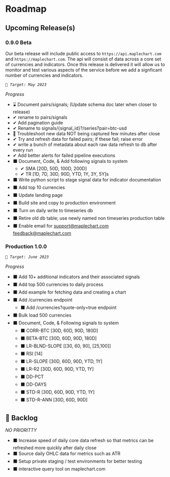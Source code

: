 # Roadmap

## Upcoming Release(s)

### 0.9.0 Beta

Our beta release will include public access to `https://api.maplechart.com` and `https://maplechart.com`. The api will consist of data across a core set of currencies and indicators. Once this release is delivered it will allow us to monitor and test various aspects of the service before we add a signficant number of currencies and indicators.

_`🎯 Target: May 2023`_

_Progress_

* ⌛ Document pairs/signals; (Update schema doc later when closer to release)
* ✔ rename to pairs/signals
* ✔ Add pagination guide
* ✔ Rename to signals/{signal_id}?/series?pair=btc-usd
* 🐌 Troubleshoot new data NOT being captured few minutes after close
* ✔ Try and refresh data for failed pairs; if these fail; raise error
* ✔ write a bunch of metadata about each raw data refresh to db after every run
* ✔ Add better alerts for failed pipeline executions
* ⬛ Document, Code, & Add following signals to system
  * ✔ SMA [20D, 50D, 100D, 200D]
  * ✔ TR [1D, 7D, 30D, 90D, YTD, 1Y, 3Y, 5Y]s
* ⬛ Write python script to stage signal data for indicator documentation
* ⬛ Add top 10 currencies
* ⬛ Update landing page
* ⬛ Build site and copy to production environment
* ⬛ Turn on daily write to timeseries db
* ⬛ Retire old db table; use newly named non timeseries production table
* ⬛ Enable email for support@maplechart.com feedback@maplechart.com

### Production 1.0.0

_`🎯 Target: June 2023`_

_Progress_

* ⬛ Add 10+ additional indicators and their associated signals
* ⬛ Add top 500 currencies to daily process
* ⬛ Add example for fetching data and creating a chart
* ⬛ Add /currencies endpoint
  * ⬛ Add /currencies?quote-only=true endpoint
* ⬛ Bulk load 500 currencies
* ⬛ Document, Code, & Following signals to system
  * ⬛ CORR-BTC [30D, 60D, 90D, 180D]
  * ⬛ BETA-BTC [30D, 60D, 90D, 180D]
  * ⬛ LR-BLND-SLOPE [[30, 60, 90], [25,100]]
  * ⬛ RSI [14]
  * ⬛ LR-SLOPE [30D, 60D, 90D, YTD, 1Y]
  * ⬛ LR-R2 [30D, 60D, 90D, YTD, 1Y]
  * ⬛ DD-PCT
  * ⬛ DD-DAYS
  * ⬛ STD-R [30D, 60D, 90D, YTD, 1Y]
  * ⬛ STD-R-ANN [30D, 60D, 90D]

## 📌 Backlog

_NO PRIORITTY_

* ⬛ Increase speed of daily core data refresh so that metrics can be refreshed more quickly after daily close
* ⬛ Source daily OHLC data for metrics such as ATR
* ⬛ Setup private staging / test environments for better testing
* ⬛ interactive query tool on maplechart.com